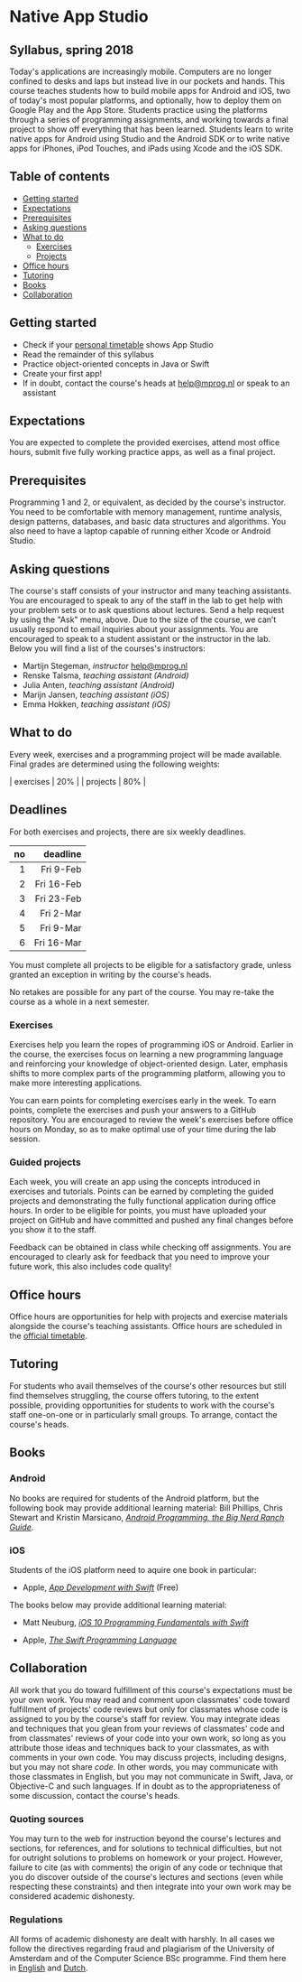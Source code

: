 # Native App Studio

## Syllabus, spring 2018

Today's applications are increasingly mobile. Computers are no longer confined
to desks and laps but instead live in our pockets and hands. This course
teaches students how to build mobile apps for Android and iOS, two of today's
most popular platforms, and optionally, how to deploy them on Google Play and
the App Store. Students practice using the platforms through a series of
programming assignments, and working towards a final project to show off
everything that has been learned. Students learn to write native apps for
Android using Studio and the Android SDK *or* to write native apps for iPhones,
iPod Touches, and iPads using Xcode and the iOS SDK.

## Table of contents

- [Getting started](#gettingstarted)
- [Expectations](#expectations)
- [Prerequisites](#prerequisites)
- [Asking questions](#staff)
- [What to do](#grades)
	* [Exercises](#exercises)
	* [Projects](#projects)
- [Office hours](#officehours)
- [Tutoring](#tutoring)
- [Books](#books)
- [Collaboration](#collaboration)


<a name="gettingstarted"></a>

## Getting started 

- Check if your [personal timetable](https://datanose.nl/) shows App Studio
- Read the remainder of this syllabus
- Practice object-oriented concepts in Java or Swift
- Create your first app!
- If in doubt, contact the course's heads at <help@mprog.nl> or speak to an assistant

<a name="expectations"></a>

## Expectations 

You are expected to complete the provided exercises, attend most office hours, submit five fully working practice apps, as well as a final project.

<a name="prerequisites"></a>

## Prerequisites 

Programming 1 and 2, or equivalent, as decided by the course's instructor. You need to be
comfortable with memory management, runtime analysis, design patterns, databases, and basic data
structures and algorithms. You also need to have a laptop capable of running either Xcode or Android
Studio.

<a name="staff"></a>

## Asking questions 

The course's staff consists of your instructor and many teaching assistants. You are encouraged to speak to any of the staff in the lab to get help with your problem sets or to ask questions about lectures. Send a help request by using the "Ask" menu, above. Due to the size of the course, we can’t usually respond to email inquiries about your assignments. You are encouraged to speak to a student assistant or the instructor in the lab. Below you will find a list of the courses's instructors:

- Martijn Stegeman, *instructor* <help@mprog.nl>
- Renske Talsma, *teaching assistant (Android)*
- Julia Anten, *teaching assistant (Android)*
- Marijn Jansen, *teaching assistant (iOS)*
- Emma Hokken, *teaching assistant (iOS)*

<a name="grades"></a>

## What to do

Every week, exercises and a programming project will be made available. Final grades are determined using the following weights:

| exercises | 20% |
| projects  | 80% |


## Deadlines

For both exercises and projects, there are six weekly deadlines.

| no |    deadline |  
| -: | ----------: |  
|  1 | Fri   9-Feb |  
|  2 | Fri  16-Feb |  
|  3 | Fri  23-Feb |  
|  4 | Fri   2-Mar |  
|  5 | Fri   9-Mar |  
|  6 | Fri  16-Mar |  

You must complete all projects to be eligible for a satisfactory grade, unless granted an exception in writing by the course's heads.

No retakes are possible for any part of the course. You may re-take the course as a whole in a next semester.

<a name="exercises"></a>

### Exercises 

Exercises help you learn the ropes of programming iOS or Android. Earlier in the course, the exercises focus on learning a new programming language and reinforcing your knowledge of object-oriented design. Later, emphasis shifts to more complex parts of the programming platform, allowing you to make more interesting applications. 

You can earn points for completing exercises early in the week. To earn points, complete the exercises and push your answers to a GitHub repository. You are encouraged to review the week's exercises before office hours on Monday, so as to make optimal use of your time during the lab session.

<a name="projects"></a>

### Guided projects 

Each week, you will create an app using the concepts introduced in exercises and tutorials. Points can be earned by completing the guided projects and demonstrating the fully functional application during office hours. In order to be eligible for points, you must have uploaded your project on GitHub and have committed and pushed any final changes before you show it to the staff.

Feedback can be obtained in class while checking off assignments. You are encouraged to clearly ask for feedback that you need to improve your future work, this also includes code quality!

<a name="officehours"></a>

## Office hours 

Office hours are opportunities for help with projects and exercise materials alongside the course's teaching assistants. Office hours are scheduled in the [official timetable](https://datanose.nl/).

<a name="tutoring"></a>

## Tutoring 

For students who avail themselves of the course's other resources but still find themselves struggling, the course offers tutoring, to the extent possible, providing opportunities for students to work with the course's staff one-on-one or in particularly small groups. To arrange, contact the course's heads.

<a name="books"></a>

## Books 

### Android

No books are required for students of the Android platform, but the following book may provide additional learning material: Bill Phillips, Chris Stewart and Kristin Marsicano, [*Android Programming, the Big Nerd Ranch Guide*](https://www.bignerdranch.com/books/android-programming/).

### iOS

Students of the iOS platform need to aquire one book in particular:

- Apple, [*App Development with Swift*](https://itunes.apple.com/nl/book/app-development-with-swift/id1219117996?l=en&mt=11) (Free)

The books below may provide additional learning material:

- Matt Neuburg, [*iOS 10 Programming Fundamentals with Swift*](http://shop.oreilly.com/product/0636920055211.do)

- Apple, [*The Swift Programming Language*](https://itunes.apple.com/us/book/swift-programming-language/id881256329?mt=11)

<a name="collaboration"></a>

## Collaboration

All work that you do toward fulfillment of this course's expectations must be
your own work. You may read and comment upon classmates' code toward
fulfillment of projects' code reviews but only for classmates whose code is
assigned to you by the course's staff for review. You may integrate ideas and
techniques that you glean from your reviews of classmates' code and from
classmates' reviews of your code into your own work, so long as you attribute
those ideas and techniques back to your classmates, as with comments in your
own code. You may discuss projects, including designs, but you may not share
*code*. In other words, you may communicate with those classmates in English,
but you may not communicate in Swift, Java, or Objective-C and such languages.
If in doubt as to the appropriateness of some discussion, contact the course's
heads.


### Quoting sources 

You may turn to the web for instruction beyond the course's lectures and
sections, for references, and for solutions to technical difficulties, but not
for outright solutions to problems on homework or your project. However,
failure to cite (as with comments) the origin of any code or technique that you
do discover outside of the course's lectures and sections (even while
respecting these constraints) and then integrate into your own work may be
considered academic dishonesty.


### Regulations

All forms of academic dishonesty are dealt with harshly. In all cases we follow the directives
regarding fraud and plagiarism of the University of Amsterdam and of the Computer Science BSc
programme. Find them here in [English] and [Dutch].

[Dutch]: http://student.uva.nl/az/a-z-lijst/a-z-lijst/content/folder/fraude-plagiaat-en-bronvermelding/plagiaat-en-fraude.html
[English]: http://student.uva.nl/en/az/a-z/a-z/content/folder/plagiarism-and-fraud/plagiarism-and-fraud.html
